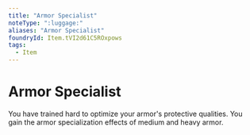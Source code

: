 ```yaml
---
title: "Armor Specialist"
noteType: ":luggage:"
aliases: "Armor Specialist"
foundryId: Item.tVI2d61C5ROxpows
tags:
  - Item
---
```


# Armor Specialist

You have trained hard to optimize your armor's protective qualities. You gain the armor specialization effects of medium and heavy armor.
